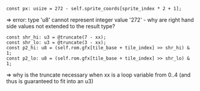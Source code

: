 ```zig
const px: usize = 272 - self.sprite_coords[sprite_index * 2 + 1];
```

=> error: type 'u8' cannot represent integer value '272'
    - why are right hand side values not extended to the result type?

```zig
const shr_hi: u3 = @truncate(7 - xx);
const shr_lo: u3 = @truncate(3 - xx);
const p2_hi: u8 = (self.rom.gfx[tile_base + tile_index] >> shr_hi) & 1;
const p2_lo: u8 = (self.rom.gfx[tile_base + tile_index] >> shr_lo) & 1;
```

=> why is the truncate necessary when xx is a loop variable from 0..4 (and thus
   is guaranteed to fit into an u3)
